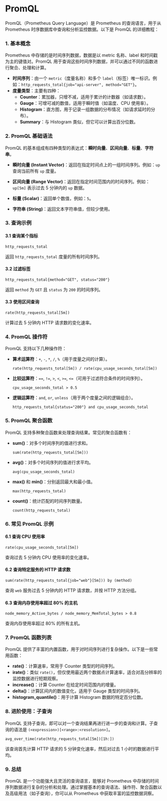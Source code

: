 # PromQL 

PromQL（Prometheus Query Language）是 Prometheus 的查询语言，用于从 Prometheus 时序数据库中查询和分析监控数据。以下是 PromQL 的详细教程：

### 1. **基本概念**
Prometheus 中存储的是时间序列数据，数据是以 metric 名称、label 和时间戳为主的键值对。PromQL 用于查询这些时间序列数据，并可以通过不同的函数进行聚合、处理和计算。

- **时间序列**：由一个 `metric`（度量名称）和多个 `label`（标签）唯一标识。例如：`http_requests_total{job="api-server", method="GET"}`。
- **度量类型**：主要有四种：
  - **Counter**：累加器，只增不减，适用于累计的计数器（如请求数）。
  - **Gauge**：可增可减的数值，适用于瞬时值（如温度、CPU 使用率）。
  - **Histogram**：直方图，用于记录一组数据的分布情况（如请求延时的分布）。
  - **Summary**：与 Histogram 类似，但它可以计算出百分位数。

### 2. **PromQL 基础语法**
PromQL 的基本组成有四种类型的表达式：**瞬时向量**、**区间向量**、**标量**、**字符串**。

- **瞬时向量 (Instant Vector)**：返回在指定时间点上的一组时间序列。例如：`up` 查询当前所有 `up` 度量。
  
- **区间向量 (Range Vector)**：返回在指定时间范围内的时间序列。例如：`up[5m]` 表示过去 5 分钟内的 `up` 数据。
  
- **标量 (Scalar)**：返回单个数值，例如：`5`。
  
- **字符串 (String)**：返回文本字符串值，但较少使用。

### 3. **查询示例**
#### 3.1 查询某个指标
```promql
http_requests_total
```
返回 `http_requests_total` 度量的所有时间序列。

#### 3.2 过滤标签
```promql
http_requests_total{method="GET", status="200"}
```
返回 `method` 为 `GET` 且 `status` 为 `200` 的时间序列。

#### 3.3 使用区间查询
```promql
rate(http_requests_total[5m])
```
计算过去 5 分钟内 HTTP 请求数的变化速率。

### 4. **PromQL 操作符**

PromQL 支持以下几种操作符：

- **算术运算符**：`+`, `-`, `*`, `/`, `%`（用于度量之间的计算）。
  ```promql
  rate(http_requests_total[5m]) / rate(cpu_usage_seconds_total[5m])
  ```

- **比较运算符**：`==`, `!=`, `>`, `<`, `>=`, `<=`（可用于过滤符合条件的时间序列）。
  ```promql
  cpu_usage_seconds_total > 0.5
  ```

- **逻辑运算符**：`and`, `or`, `unless`（用于两个度量之间的逻辑组合）。
  ```promql
  http_requests_total{status="200"} and cpu_usage_seconds_total
  ```

### 5. **PromQL 聚合函数**
PromQL 支持多种聚合函数来处理查询结果。常见的聚合函数有：

- **sum()**：对多个时间序列的值进行求和。
  ```promql
  sum(rate(http_requests_total[5m]))
  ```

- **avg()**：对多个时间序列的值进行求平均。
  ```promql
  avg(cpu_usage_seconds_total)
  ```

- **max()** 和 **min()**：分别返回最大和最小值。
  ```promql
  max(http_requests_total)
  ```

- **count()**：统计匹配的时间序列数量。
  ```promql
  count(http_requests_total)
  ```

### 6. **常见 PromQL 示例**

#### 6.1 查询 CPU 使用率
```promql
rate(cpu_usage_seconds_total[5m])
```
查询过去 5 分钟内 CPU 使用率的变化速率。

#### 6.2 查询特定服务的 HTTP 请求数
```promql
sum(rate(http_requests_total{job="web"}[5m])) by (method)
```
查询 `web` 服务过去 5 分钟内的 HTTP 请求数，并按 HTTP 方法分组。

#### 6.3 查询内存使用率超过 80% 的主机
```promql
node_memory_Active_bytes / node_memory_MemTotal_bytes > 0.8
```
查询内存使用率超过 80% 的所有主机。

### 7. **PromQL 函数列表**

PromQL 提供了丰富的内置函数，用于对时间序列进行复杂操作。以下是一些常用函数：

- **rate()**：计算速率，常用于 Counter 类型的时间序列。
- **irate()**：类似 `rate()`，但仅使用最近两个数据点计算速率，适合对高分辨率的监控数据进行短期观察。
- **increase()**：计算 Counter 在给定时间范围内的增量。
- **delta()**：计算区间内的数值变化，适用于 Gauge 类型的时间序列。
- **histogram_quantile()**：用于计算 Histogram 数据的特定百分位数。

### 8. **进阶使用：子查询**

PromQL 支持子查询，即可以对一个查询结果再进行进一步的查询和计算。子查询的语法是 `(<expression>)[<range>:<resolution>]`。

```promql
avg_over_time(rate(http_requests_total[5m])[1h:])
```
该查询首先计算 HTTP 请求的 5 分钟变化速率，然后对过去 1 小时的数据进行平均。

### 9. **总结**

PromQL 是一个功能强大且灵活的查询语言，能够对 Prometheus 中存储的时间序列数据进行复杂的分析和处理。通过掌握基本的查询语法、操作符、聚合函数以及高级用法（如子查询），你可以从 Prometheus 中获取丰富的监控数据洞察。

